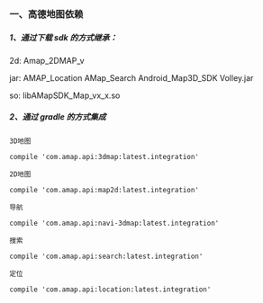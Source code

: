 ### 一、高德地图依赖
##### 1、通过下载 sdk 的方式继承：
2d:
Amap_2DMAP_v



jar:
AMAP_Location 
AMap_Search
Android_Map3D_SDK
Volley.jar

so:
libAMapSDK_Map_vx_x.so



##### 2、通过 gradle 的方式集成
```
3D地图

compile 'com.amap.api:3dmap:latest.integration'

2D地图

compile 'com.amap.api:map2d:latest.integration'

导航

compile 'com.amap.api:navi-3dmap:latest.integration'

搜索

compile 'com.amap.api:search:latest.integration'

定位

compile 'com.amap.api:location:latest.integration'
```


